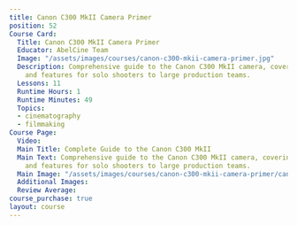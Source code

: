 ```yaml
---
title: Canon C300 MkII Camera Primer
position: 52
Course Card:
  Title: Canon C300 MkII Camera Primer
  Educator: AbelCine Team
  Image: "/assets/images/courses/canon-c300-mkii-camera-primer.jpg"
  Description: Comprehensive guide to the Canon C300 MkII camera, covering operation
    and features for solo shooters to large production teams.
  Lessons: 11
  Runtime Hours: 1
  Runtime Minutes: 49
  Topics:
  - cinematography
  - filmmaking
Course Page:
  Video: 
  Main Title: Complete Guide to the Canon C300 MkII
  Main Text: Comprehensive guide to the Canon C300 MkII camera, covering operation
    and features for solo shooters to large production teams.
  Main Image: "/assets/images/courses/canon-c300-mkii-camera-primer/canon-c300-mkii-camera-primer-main.jpg"
  Additional Images: 
  Review Average: 
course_purchase: true
layout: course
---
```


